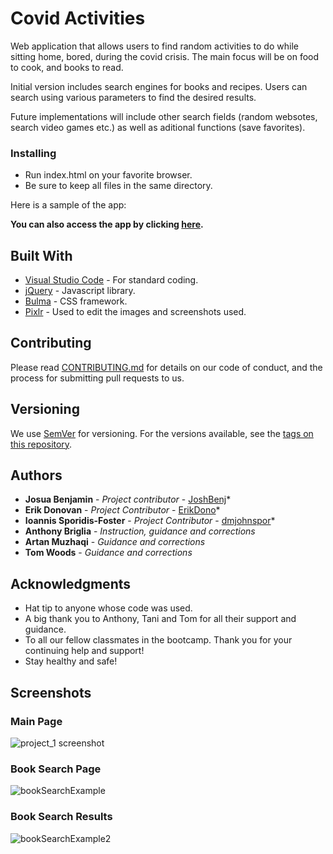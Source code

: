 # Covid Activities
Web application that allows users to find random activities to do while sitting home, bored, during the covid crisis. The main focus will be on food to cook, and books to read. 

Initial version includes search engines for books and recipes. Users can search using various parameters to find the desired results.

Future implementations will include other search fields (random websotes, search video games etc.) as well as aditional functions (save favorites).

### Installing

- Run index.html on your favorite browser.
- Be sure to keep all files in the same directory.

Here is a sample of the app:
![]()

**You can also access the app by clicking [here](https://jbenj-upenn.github.io/CovidActivities/).**

## Built With

* [Visual Studio Code](https://code.visualstudio.com/) - For standard coding.
* [jQuery](https://jquery.com/) - Javascript library.
* [Bulma](https://bulma.io/) - CSS framework.
* [Pixlr](https://pixlr.com/) - Used to edit the images and screenshots used.

## Contributing

Please read [CONTRIBUTING.md](https://gist.github.com/PurpleBooth/b24679402957c63ec426) for details on our code of conduct, and the process for submitting pull requests to us.

## Versioning

We use [SemVer](http://semver.org/) for versioning. For the versions available, see the [tags on this repository](https://github.com/dmjohnspor/Sporidis-Foster_Portfolio/commits/master). 

## Authors

* **Josua Benjamin** - *Project contributor* - [JoshBenj](https://github.com/jbenj-upenn)*
* **Erik Donovan** - *Project Contributor* - [ErikDono](https://github.com/ErikDono)*
* **Ioannis Sporidis-Foster** - *Project Contributor* - [dmjohnspor](https://github.com/dmjohnspor)*
* **Anthony Briglia** - *Instruction, guidance and corrections*
* **Artan Muzhaqi** - *Guidance and corrections*
* **Tom Woods** - *Guidance and corrections*

## Acknowledgments

* Hat tip to anyone whose code was used.
* A big thank you to Anthony, Tani and Tom for all their support and guidance.
* To all our fellow classmates in the bootcamp. Thank you for your continuing help and support!
* Stay healthy and safe!

## Screenshots

### Main Page
![project_1 screenshot](https://user-images.githubusercontent.com/59940368/80397307-ec9c9700-8883-11ea-96e0-9cdf2550da93.png)

### Book Search Page
![bookSearchExample](https://user-images.githubusercontent.com/59940368/80397275-e27a9880-8883-11ea-9780-42c22aeb693c.png)

### Book Search Results
![bookSearchExample2](https://user-images.githubusercontent.com/59940368/80397274-e27a9880-8883-11ea-9049-4b5bb0faf63e.png)
